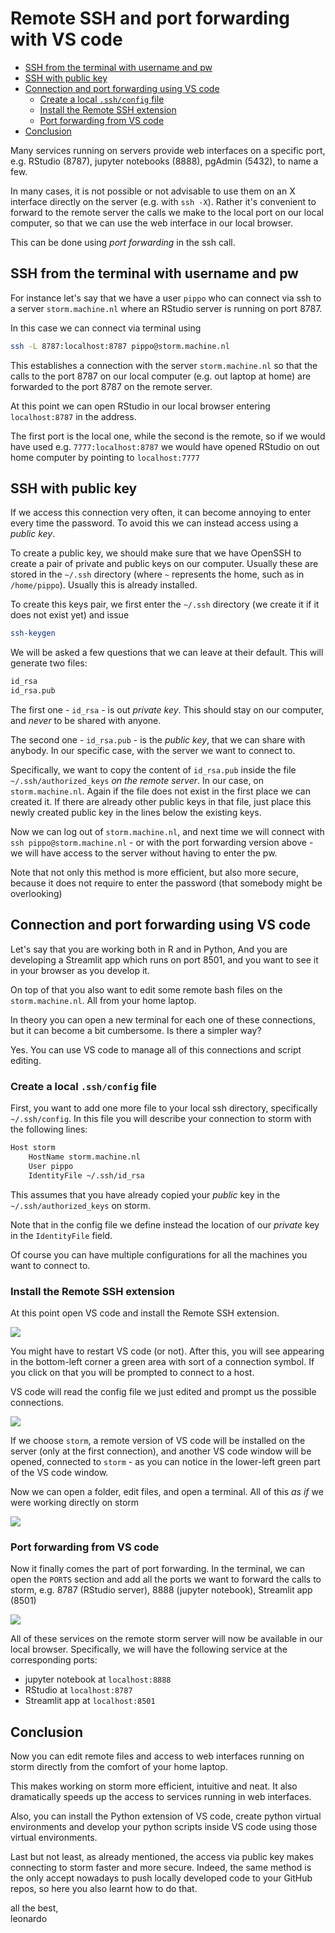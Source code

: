 # Remote SSH and port forwarding with VS code

* [SSH from the terminal with username and pw](#ssh-from-the-terminal-with-username-and-pw)
* [SSH with public key](#ssh-with-public-key)
* [Connection and port forwarding using VS code](#connection-and-port-forwarding-using-vs-code)
	+ [Create a local `.ssh/config` file](#create-a-local-sshconfig-file)
	+ [Install the Remote SSH extension](#install-the-remote-ssh-extension)
	+ [Port forwarding from VS code](#port-forwarding-from-vs-code)
* [Conclusion](#conclusion)


Many services running on servers provide web interfaces on a specific port, e.g. RStudio (8787), jupyter notebooks (8888), pgAdmin (5432), to name a few.

In many cases, it is not possible or not advisable to use them on an X interface directly on the server (e.g. with `ssh -X`). Rather it's convenient to forward to the remote server the calls we make to the local port on our local computer, so that we can use the web interface in our local browser.

This can be done using _port forwarding_ in the ssh call.

## SSH from the terminal with username and pw
For instance let's say that we have a user `pippo` who can connect via ssh to a server `storm.machine.nl` where an RStudio server is running on port 8787.

In this case we can connect via terminal using

```bash
ssh -L 8787:localhost:8787 pippo@storm.machine.nl
```

This establishes a connection with the server `storm.machine.nl` so that the calls to the port 8787 on our local computer (e.g. out laptop at home) are forwarded to the port 8787 on the remote server.

At this point we can open RStudio in our local browser entering `localhost:8787` in the address.

The first port is the local one, while the second is the remote, so if we would have used e.g. `7777:localhost:8787` we would have opened RStudio on out home computer by pointing to `localhost:7777`

## SSH with public key
If we access this connection very often, it can become annoying to enter every time the password. To avoid this we can instead access using a _public key_.

To create a public key, we should make sure that we have OpenSSH to create a pair of private and public keys on our computer. Usually these are stored in the `~/.ssh` directory (where `~` represents the home, such as in `/home/pippo`). Usually this is already installed.

To create this keys pair, we first enter the `~/.ssh` directory (we create it if it does not exist yet) and issue

```bash
ssh-keygen
```

We will be asked a few questions that we can leave at their default. This will generate two files:

```bash
id_rsa
id_rsa.pub
```

The first one - `id_rsa` - is out _private key_. This should stay on our computer, and _never_ to be shared with anyone.

The second one - `id_rsa.pub` - is the _public key_, that we can share with anybody. In our specific case, with the server we want to connect to.

Specifically, we want to copy the content of `id_rsa.pub` inside the file `~/.ssh/authorized_keys` _on the remote server_. In our case, on `storm.machine.nl`. Again if the file does not exist in the first place we can created it. If there are already other public keys in that file, just place this newly created public key in the lines below the existing keys.

Now we can log out of `storm.machine.nl`, and next time we will connect with `ssh pippo@storm.machine.nl` - or with the port forwarding version above - we will have access to the server without having to enter the pw.

Note that not only this method is more efficient, but also more secure, because it does not require to enter the password (that somebody might be overlooking)


## Connection and port forwarding using VS code
Let's say that you are working both in R and in Python, And you are developing a Streamlit app which runs on port 8501, and you want to see it in your browser as you develop it.

On top of that you also want to edit some remote bash files on the `storm.machine.nl`. All from your home laptop.

In theory you can open a new terminal for each one of these connections, but it can become a bit cumbersome. Is there a simpler way?

Yes. You can use VS code to manage all of this connections and script editing.


### Create a local `.ssh/config` file
First, you want to add one more file to your local ssh directory, specifically `~/.ssh/config`. In this file you will describe your connection to storm with the following lines:

```bash
Host storm
	HostName storm.machine.nl
	User pippo
	IdentityFile ~/.ssh/id_rsa
```
This assumes that you have already copied your _public_ key in the `~/.ssh/authorized_keys` on storm.

Note that in the config file we define instead the location of our _private_ key in the `IdentityFile` field.

Of course you can have multiple configurations for all the machines you want to connect to.

### Install the Remote SSH extension
At this point open VS code and install the Remote SSH extension.

![](imgs/vscode_remote_ssh.png)

You might have to restart VS code (or not). After this, you will see appearing in the bottom-left corner a green area with sort of a connection symbol. If you click on that you will be prompted to connect to a host.

VS code will read the config file we just edited and prompt us the possible connections.

![](imgs/vscode_connect_to_host.png)

If we choose `storm`, a remote version of VS code will be installed on the server (only at the first connection), and another VS code window will be opened, connected to `storm` - as you can notice in the lower-left green part of the VS code window.

Now we can open a folder, edit files, and open a terminal. All of this _as if_ we were working directly on storm

![](imgs/storm_connection.png)

### Port forwarding from VS code
Now it finally comes the part of port forwarding. In the terminal, we can open the `PORTS` section and add all the ports we want to forward the calls to storm, e.g. 8787 (RStudio server), 8888 (jupyter notebook), Streamlit app (8501)

![](imgs/vscode_port_fwarding.png)

All of these services on the remote storm server will now be available in our local browser. Specifically, we will have the following service at the corresponding ports:

- jupyter notebook at `localhost:8888`
- RStudio at `localhost:8787`
- Streamlit app at `localhost:8501`


## Conclusion
Now you can edit remote files and access to web interfaces running on storm directly from the comfort of your home laptop.

This makes working on storm more efficient, intuitive and neat. It also dramatically speeds up the access to services running in web interfaces.

Also, you can install the Python extension of VS code, create python virtual environments and develop your python scripts inside VS code using those virtual environments.

Last but not least, as already mentioned, the access via public key makes connecting to storm faster and more secure. Indeed, the same method is the only accept nowadays to push locally developed code to your GitHub repos, so here you also learnt how to do that.

all the best,\
leonardo
